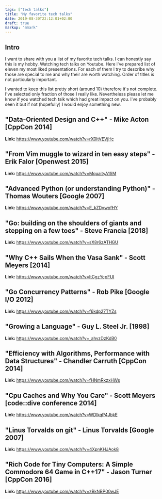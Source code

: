 ```yaml
---
tags: ["tech talks"]
title: "My favorite tech talks"
date: 2019-08-30T22:12:01+02:00
draft: true
markup: "mmark"
---
```


## Intro
I want to share with you a list of my favorite tech talks. I can honestly say
this is my hobby. Watching tech talks on Youtube. Here I've prepared list of
eleven my most liked presentations. For each of them I try to describe why those
are special to me and why their are worth watching. Order of titles is not
particularly important. 

I wanted to keep this list pretty short (around 10) therefore it's not complete.
I've selected only fraction of those I really like. Nevertheless please let me
know if you watched tech talk which had great impact on you. I've probably seen it
but if not (hopefully) I would enjoy something new.

## "Data-Oriented Design and C++" - Mike Acton [CppCon 2014]
**Link:** https://www.youtube.com/watch?v=rX0ItVEVjHc

## "From Vim muggle to wizard in ten easy steps" - Erik Falor [Openwest 2015]
**Link:** https://www.youtube.com/watch?v=MquaityA1SM

## "Advanced Python (or understanding Python)" - Thomas Wouters [Google 2007]
**Link:** https://www.youtube.com/watch?v=E_kZDvwofHY

## "Go: building on the shoulders of giants and stepping on a few toes" - Steve Francia [2018]
**Link:** https://www.youtube.com/watch?v=sX8r6zATHGU

## "Why C++ Sails When the Vasa Sank" - Scott Meyers [2014]
**Link:** https://www.youtube.com/watch?v=ltCgzYcpFUI

## "Go Concurrency Patterns" - Rob Pike [Google I/O 2012]
**Link:** https://www.youtube.com/watch?v=f6kdp27TYZs

## "Growing a Language" - Guy L. Steel Jr. [1998]
**Link:** https://www.youtube.com/watch?v=_ahvzDzKdB0

## "Efficiency with Algorithms, Performance with Data Structures" - Chandler Carruth [CppCon 2014]
**Link:** https://www.youtube.com/watch?v=fHNmRkzxHWs

## "Cpu Caches and Why You Care" - Scott Meyers [code::dive conference 2014]
**Link:** https://www.youtube.com/watch?v=WDIkqP4JbkE

## "Linus Torvalds on git" - Linus Torvalds [Google 2007]
**Link:** https://www.youtube.com/watch?v=4XpnKHJAok8

## "Rich Code for Tiny Computers: A Simple Commodore 64 Game in C++17" - Jason Turner [CppCon 2016]
**Link:** https://www.youtube.com/watch?v=zBkNBP00wJE
